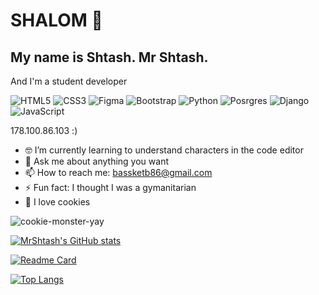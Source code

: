 # SHALOM 👋

## My name is Shtash. Mr Shtash.

And I'm a student developer

![HTML5](https://img.shields.io/badge/html5-%23E34F26.svg?style=for-the-badge&logo=html5&logoColor=white)
![CSS3](https://img.shields.io/badge/css3-%231572B6.svg?style=for-the-badge&logo=css3&logoColor=white)
![Figma](https://img.shields.io/badge/figma%20-%23F24E1E.svg?&style=for-the-badge&logo=figma&logoColor=white)
![Bootstrap](https://img.shields.io/badge/bootstrap-%23563D7C.svg?style=for-the-badge&logo=bootstrap&logoColor=white)
![Python](https://img.shields.io/badge/python%20-%2314354C.svg?&style=for-the-badge&logo=python&logoColor=white)
![Posrgres](https://img.shields.io/badge/postgres-%23316192.svg?&style=for-the-badge&logo=postgresql&logoColor=white)
![Django](https://img.shields.io/badge/django%20-%23092E20.svg?&style=for-the-badge&logo=django&logoColor=white)
![JavaScript](https://img.shields.io/badge/javascript%20-%23323330.svg?&style=for-the-badge&logo=javascript&logoColor=%23F7DF1E)


178.100.86.103 :)

- 🤓 I’m currently learning to understand characters in the code editor
- 💬 Ask me about anything you want
- 📫 How to reach me: bassketb86@gmail.com
- ⚡ Fun fact: I thought I was a gymanitarian
- 🍪 I love cookies

![cookie-monster-yay](https://user-images.githubusercontent.com/125918419/222141306-8bb0f3cd-8a0f-4c6a-93a1-7797495f1136.gif)

[![MrShtash's GitHub stats](https://github-readme-stats.vercel.app/api?username=MrShtash)](https://github.com/mrshtash/github-readme-stats&show_icons=true&theme=dark)

[![Readme Card](https://github-readme-stats.vercel.app/api/pin/?username=mrshtash&repo=github-readme-stats)](https://github.com/mrshtash/github-readme-stats)

[![Top Langs](https://github-readme-stats.vercel.app/api/top-langs/?username=mrshtash)](https://github.com/mrshtash/github-readme-stats)


